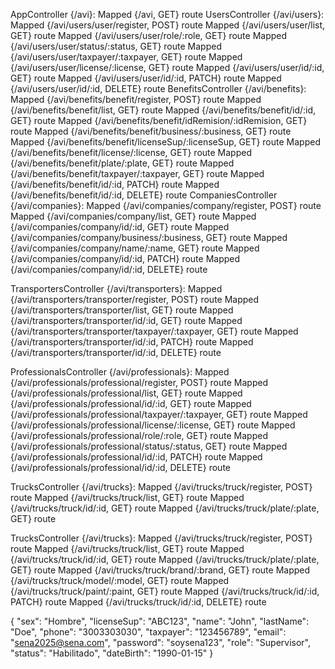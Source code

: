 AppController {/avi}:
Mapped {/avi, GET} route
UsersController {/avi/users}:
Mapped {/avi/users/user/register, POST} route
Mapped {/avi/users/user/list, GET} route
Mapped {/avi/users/user/role/:role, GET} route
Mapped {/avi/users/user/status/:status, GET} route
Mapped {/avi/users/user/taxpayer/:taxpayer, GET} route
Mapped {/avi/users/user/license/:license, GET} route
Mapped {/avi/users/user/id/:id, GET} route
Mapped {/avi/users/user/id/:id, PATCH} route
Mapped {/avi/users/user/id/:id, DELETE} route
BenefitsController {/avi/benefits}:
Mapped {/avi/benefits/benefit/register, POST} route
Mapped {/avi/benefits/benefit/list, GET} route
Mapped {/avi/benefits/benefit/id/:id, GET} route
Mapped {/avi/benefits/benefit/idRemision/:idRemision, GET} route
Mapped {/avi/benefits/benefit/business/:business, GET} route
Mapped {/avi/benefits/benefit/licenseSup/:licenseSup, GET} route
Mapped {/avi/benefits/benefit/license/:license, GET} route
Mapped {/avi/benefits/benefit/plate/:plate, GET} route
Mapped {/avi/benefits/benefit/taxpayer/:taxpayer, GET} route
Mapped {/avi/benefits/benefit/id/:id, PATCH} route
Mapped {/avi/benefits/benefit/id/:id, DELETE} route
CompaniesController {/avi/companies}:
Mapped {/avi/companies/company/register, POST} route
Mapped {/avi/companies/company/list, GET} route
Mapped {/avi/companies/company/id/:id, GET} route
Mapped {/avi/companies/company/business/:business, GET} route
Mapped {/avi/companies/company/name/:name, GET} route
Mapped {/avi/companies/company/id/:id, PATCH} route
Mapped {/avi/companies/company/id/:id, DELETE} route

TransportersController {/avi/transporters}:
Mapped {/avi/transporters/transporter/register, POST} route
Mapped {/avi/transporters/transporter/list, GET} route
Mapped {/avi/transporters/transporter/id/:id, GET} route
Mapped {/avi/transporters/transporter/taxpayer/:taxpayer, GET} route
Mapped {/avi/transporters/transporter/id/:id, PATCH} route
Mapped {/avi/transporters/transporter/id/:id, DELETE} route

ProfessionalsController {/avi/professionals}:
Mapped {/avi/professionals/professional/register, POST} route
Mapped {/avi/professionals/professional/list, GET} route
Mapped {/avi/professionals/professional/id/:id, GET} route
Mapped {/avi/professionals/professional/taxpayer/:taxpayer, GET} route
Mapped {/avi/professionals/professional/license/:license, GET} route
Mapped {/avi/professionals/professional/role/:role, GET} route
Mapped {/avi/professionals/professional/status/:status, GET} route
Mapped {/avi/professionals/professional/id/:id, PATCH} route
Mapped {/avi/professionals/professional/id/:id, DELETE} route

TrucksController {/avi/trucks}:
Mapped {/avi/trucks/truck/register, POST} route
Mapped {/avi/trucks/truck/list, GET} route
Mapped {/avi/trucks/truck/id/:id, GET} route
Mapped {/avi/trucks/truck/plate/:plate, GET} route

TrucksController {/avi/trucks}:
Mapped {/avi/trucks/truck/register, POST} route
Mapped {/avi/trucks/truck/list, GET} route
Mapped {/avi/trucks/truck/id/:id, GET} route
Mapped {/avi/trucks/truck/plate/:plate, GET} route
Mapped {/avi/trucks/truck/brand/:brand, GET} route
Mapped {/avi/trucks/truck/model/:model, GET} route
Mapped {/avi/trucks/truck/paint/:paint, GET} route
Mapped {/avi/trucks/truck/id/:id, PATCH} route
Mapped {/avi/trucks/truck/id/:id, DELETE} route

{
  "sex": "Hombre",
  "licenseSup": "ABC123",
  "name": "John",
  "lastName": "Doe",
  "phone": "3003303030",
  "taxpayer": "123456789",
  "email": "sena2025@sena.com",
  "password": "soysena123",
  "role": "Supervisor",
  "status": "Habilitado",
  "dateBirth": "1990-01-15"
}
